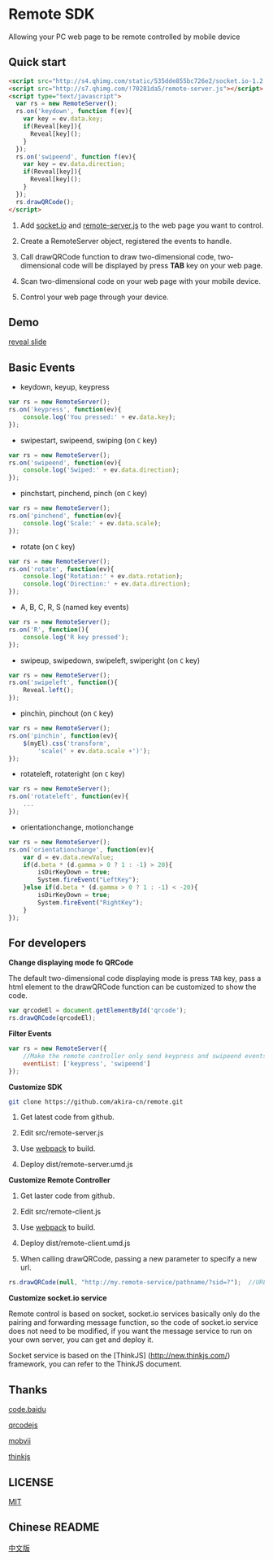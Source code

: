 # Remote SDK

Allowing your PC web page to be remote controlled by mobile device

## Quick start

```html
<script src="http://s4.qhimg.com/static/535dde855bc726e2/socket.io-1.2.0.js"></script>
<script src="http://s7.qhimg.com/!70281da5/remote-server.js"></script>
<script type="text/javascript">
  var rs = new RemoteServer();
  rs.on('keydown', function f(ev){
    var key = ev.data.key;
    if(Reveal[key]){
      Reveal[key](); 
    }
  });
  rs.on('swipeend', function f(ev){
    var key = ev.data.direction;
    if(Reveal[key]){
      Reveal[key](); 
    }
  });
  rs.drawQRCode();
</script>
```

1. Add [socket.io](https://github.com/socketio/socket.io) and [remote-server.js](http://s0.qhimg.com/!a4b912de/remote-server.js) to the web page you want to control.

2. Create a RemoteServer object, registered the events to handle.

3. Call drawQRCode function to draw two-dimensional code, two-dimensional code will be displayed by press **TAB** key on your web page.

4. Scan two-dimensional code on your web page with your mobile device.

5. Control your web page through your device.

## Demo

[reveal slide](http://remote.baomitu.com/static/demo/reveal/index.html)

## Basic Events

* keydown, keyup, keypress

```js
var rs = new RemoteServer();
rs.on('keypress', function(ev){
	console.log('You pressed:' + ev.data.key);
});
```

* swipestart, swipeend, swiping (on `C` key) 

```js
var rs = new RemoteServer();
rs.on('swipeend', function(ev){
	console.log('Swiped:' + ev.data.direction);
});
```

* pinchstart, pinchend, pinch (on `C` key)

```js
var rs = new RemoteServer();
rs.on('pinchend', function(ev){
	console.log('Scale:' + ev.data.scale);
});
```

* rotate (on `C` key)

```js
var rs = new RemoteServer();
rs.on('rotate', function(ev){
	console.log('Rotation:' + ev.data.rotation);
	console.log('Direction:' + ev.data.direction);
});
```

* A, B, C, R, S (named key events)

```js
var rs = new RemoteServer();
rs.on('R', function(){
	console.log('R key pressed');
});
```

* swipeup, swipedown, swipeleft, swiperight (on `C` key)

```js
var rs = new RemoteServer();
rs.on('swipeleft', function(){
	Reveal.left();
});
```

* pinchin, pinchout (on `C` key)

```js
var rs = new RemoteServer();
rs.on('pinchin', function(ev){
	$(myEl).css('transform', 
		'scale(' + ev.data.scale +')');
});
```

* rotateleft, rotateright (on `C` key)

```js
var rs = new RemoteServer();
rs.on('rotateleft', function(ev){
	...
});
```

* orientationchange, motionchange

```js
var rs = new RemoteServer();
rs.on('orientationchange', function(ev){
	var d = ev.data.newValue;
	if(d.beta * (d.gamma > 0 ? 1 : -1) > 20){
		isDirKeyDown = true;
		System.fireEvent("LeftKey");				
	}else if(d.beta * (d.gamma > 0 ? 1 : -1) < -20){
		isDirKeyDown = true;
		System.fireEvent("RightKey");	
	}
});
```

## For developers

**Change displaying mode fo QRCode**

The default two-dimensional code displaying mode is press `TAB` key, pass a html element to the drawQRCode function can be customized to show the code.

```js
var qrcodeEl = document.getElementById('qrcode');
rs.drawQRCode(qrcodeEl);
```

**Filter Events**

```js
var rs = new RemoteServer({
	//Make the remote controller only send keypress and swipeend events
  	eventList: ['keypress', 'swipeend']	
});
```

**Customize SDK**

```bash
git clone https://github.com/akira-cn/remote.git
```

1. Get latest code from github.

2. Edit src/remote-server.js

3. Use [webpack](https://webpack.github.io) to build.

4. Deploy dist/remote-server.umd.js

**Customize Remote Controller**

1. Get laster code from github.

2. Edit src/remote-client.js

3. Use [webpack](https://webpack.github.io) to build.

4. Deploy dist/remote-client.umd.js

5. When calling drawQRCode, passing a new parameter to specify a new url.

```js
rs.drawQRCode(null, "http://my.remote-service/pathname/?sid=?");  //URL必须要带上参数sid
```

**Customize socket.io service**

Remote control is based on socket, socket.io services basically only do the pairing and forwarding message function, so the code of socket.io service does not need to be modified, if you want the message service to run on your own server, you can get and deploy it.

Socket service is based on the [ThinkJS] (http://new.thinkjs.com/) framework, you can refer to the ThinkJS document.

## Thanks

[code.baidu](https://github.com/Clouda-team/touch.code.baidu.com)

[qrcodejs](https://github.com/davidshimjs/qrcodejs)

[mobvii](https://github.com/75team/mobvii/)

[thinkjs](https://github.com/75team/thinkjs/)

## LICENSE
[MIT](LICENSE)

## Chinese README

[中文版](README_cn.md)
